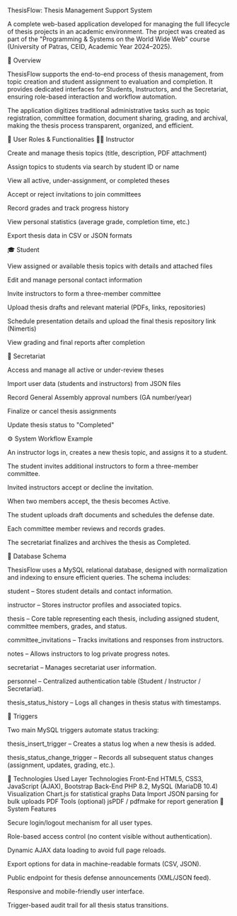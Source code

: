 ThesisFlow: Thesis Management Support System

A complete web-based application developed for managing the full lifecycle of thesis projects in an academic environment. The project was created as part of the "Programming & Systems on the World Wide Web" course (University of Patras, CEID, Academic Year 2024–2025).

🎯 Overview

ThesisFlow supports the end-to-end process of thesis management, from topic creation and student assignment to evaluation and completion. It provides dedicated interfaces for Students, Instructors, and the Secretariat, ensuring role-based interaction and workflow automation.

The application digitizes traditional administrative tasks such as topic registration, committee formation, document sharing, grading, and archival, making the thesis process transparent, organized, and efficient.

👥 User Roles & Functionalities
🧑‍🏫 Instructor

Create and manage thesis topics (title, description, PDF attachment)

Assign topics to students via search by student ID or name

View all active, under-assignment, or completed theses

Accept or reject invitations to join committees

Record grades and track progress history

View personal statistics (average grade, completion time, etc.)

Export thesis data in CSV or JSON formats

🎓 Student

View assigned or available thesis topics with details and attached files

Edit and manage personal contact information

Invite instructors to form a three-member committee

Upload thesis drafts and relevant material (PDFs, links, repositories)

Schedule presentation details and upload the final thesis repository link (Nimertis)

View grading and final reports after completion

🏢 Secretariat

Access and manage all active or under-review theses

Import user data (students and instructors) from JSON files

Record General Assembly approval numbers (GA number/year)

Finalize or cancel thesis assignments

Update thesis status to "Completed"

⚙️ System Workflow Example

An instructor logs in, creates a new thesis topic, and assigns it to a student.

The student invites additional instructors to form a three-member committee.

Invited instructors accept or decline the invitation.

When two members accept, the thesis becomes Active.

The student uploads draft documents and schedules the defense date.

Each committee member reviews and records grades.

The secretariat finalizes and archives the thesis as Completed.

🧱 Database Schema

ThesisFlow uses a MySQL relational database, designed with normalization and indexing to ensure efficient queries. The schema includes:

student – Stores student details and contact information.

instructor – Stores instructor profiles and associated topics.

thesis – Core table representing each thesis, including assigned student, committee members, grades, and status.

committee_invitations – Tracks invitations and responses from instructors.

notes – Allows instructors to log private progress notes.

secretariat – Manages secretariat user information.

personnel – Centralized authentication table (Student / Instructor / Secretariat).

thesis_status_history – Logs all changes in thesis status with timestamps.

🧩 Triggers

Two main MySQL triggers automate status tracking:

thesis_insert_trigger – Creates a status log when a new thesis is added.

thesis_status_change_trigger – Records all subsequent status changes (assignment, updates, grading, etc.).

🧰 Technologies Used
Layer	Technologies
Front-End	HTML5, CSS3, JavaScript (AJAX), Bootstrap
Back-End	PHP 8.2, MySQL (MariaDB 10.4)
Visualization	Chart.js for statistical graphs
Data Import	JSON parsing for bulk uploads
PDF Tools (optional)	jsPDF / pdfmake for report generation
🧭 System Features

Secure login/logout mechanism for all user types.

Role-based access control (no content visible without authentication).

Dynamic AJAX data loading to avoid full page reloads.

Export options for data in machine-readable formats (CSV, JSON).

Public endpoint for thesis defense announcements (XML/JSON feed).

Responsive and mobile-friendly user interface.

Trigger-based audit trail for all thesis status transitions.
